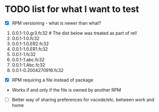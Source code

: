 # TODO list for what I want to test
- [x] RPM versioning - what is newer than what?
1. 0.0.1-1.0.gr3.fc32 # The dist below was treated as part of rel!
1. 0.0.1-1.0.fc32
1. 0.0.1-1.0.ER2.fc32
1. 0.0.1-1.0.ER1.fc32
1. 0.0.1-1.fc32
1. 0.0.1-1.abc.fc32
1. 0.0.1-1.Abc.fc32
1. 0.0.1-0.2004270916.fc32
- [x] RPM requiring a file instead of package
- Works if and only if the file is owned by another RPM
- [ ] Better way of sharing preferences for vscode/etc. between work and home